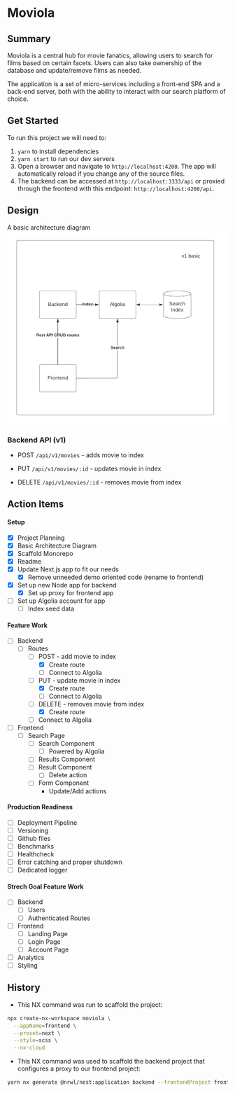 # Moviola

## Summary
Moviola is a central hub for movie fanatics, allowing users to search for films based on certain facets. Users can also take ownership of the database and update/remove films as needed.

The application is a set of micro-services including a front-end SPA and a back-end server, both with the ability to interact with our search platform of choice.

## Get Started
To run this project we will need to:

1. `yarn` to install dependencies
2. `yarn start` to run our dev servers
3. Open a browser and navigate to `http://localhost:4200`. The app will automatically reload if you change any of the source files.
4. The backend can be accessed at `http://localhost:3333/api` or proxied through the frontend with this endpoint: `http://localhost:4200/api`.

## Design

A basic architecture diagram
![Diagram v1](diagram-v1.png)

### Backend API (v1)
- POST `/api/v1/movies` - adds movie to index

- PUT `/api/v1/movies/:id` - updates movie in index

- DELETE `/api/v1/movies/:id` - removes movie from index

## Action Items

#### Setup 
- [x] Project Planning
- [x] Basic Architecture Diagram
- [x] Scaffold Monorepo
- [x] Readme
- [x] Update Next.js app to fit our needs
  - [x] Remove unneeded demo oriented code (rename to frontend)
- [x] Set up new Node app for backend
  - [x] Set up proxy for frontend app
- [ ] Set up Algolia account for app
  - [ ] Index seed data

#### Feature Work
- [ ] Backend
  - [ ] Routes
    - [ ] POST - add movie to index
      - [x] Create route
      - [ ] Connect to Algolia
    - [ ] PUT - update movie in index
      - [x] Create route
      - [ ] Connect to Algolia
    - [ ] DELETE - removes movie from index
      - [x] Create route
     - [ ] Connect to Algolia 
- [ ] Frontend
  - [ ] Search Page
    - [ ] Search Component
      - [ ] Powered by Algolia
    - [ ] Results Component
    - [ ] Result Component
      - [ ] Delete action
    - [ ] Form Component
      - Update/Add actions

#### Production Readiness
- [ ] Deployment Pipeline
- [ ] Versioning
- [ ] Github files
- [ ] Benchmarks
- [ ] Healthcheck
- [ ] Error catching and proper shutdown
- [ ] Dedicated logger

#### Strech Goal Feature Work
- [ ] Backend
  - [ ] Users
  - [ ] Authenticated Routes
- [ ] Frontend
  - [ ] Landing Page
  - [ ] Login Page
  - [ ] Account Page
- [ ] Analytics
- [ ] Styling

## History

- This NX command was run to scaffold the project:

```sh
npx create-nx-workspace moviola \
  --appName=frontend \
  --preset=next \
  --style=scss \
  --nx-cloud
```

- This NX command was used to scaffold the backend project that configures a proxy to our frontend project:

```sh
yarn nx generate @nrwl/nest:application backend --frontendProject frontend
```